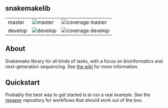 ## snakemakelib ##

<table>
<tr>
<td>master</td>	
<td><img src="https://travis-ci.org/percyfal/snakemakelib.svg?branch=master" alt="master" /></td>
<td><img src="https://coveralls.io/repos/percyfal/snakemakelib/badge.svg?branch=master" alt="coverage master" /></td>
</tr>
<tr>
<td>develop</td>
<td><img src="https://travis-ci.org/percyfal/snakemakelib.svg?branch=develop" alt="develop" /></td>
<td><img src="https://coveralls.io/repos/percyfal/snakemakelib/badge.svg?branch=develop" alt="coverage develop" /></td>
</tr>
</table>

## About ##

Snakemake library for all kinds of tasks, with a focus on
bioinformatics and next-generation sequencing. See
[the wiki](https://github.com/percyfal/snakemakelib/wiki) for more
information.

## Quickstart ##

Probably the best way to get started is to run a real example. See the
[repaper](<https://github.com/percyfal/repaper>) repository for
workflows that should work out of the box.
